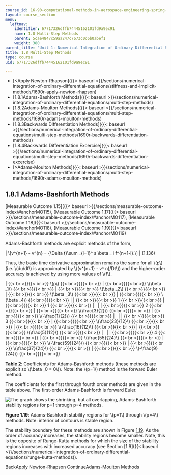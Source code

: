 ```yaml
---
course_id: 16-90-computational-methods-in-aerospace-engineering-spring-2014
layout: course_section
menu:
  leftnav:
    identifier: 67717326dffb74445162101fd9a9ec91
    name: 1.8 Multi-Step Methods
    parent: 5cae4847c59aa247c7673c0c6b0abef1
    weight: 380
parent_title: 'Unit 1: Numerical Integration of Ordinary Differential Equations'
title: 1.8 Multi-Step Methods
type: course
uid: 67717326dffb74445162101fd9a9ec91

---
```


*   [<Apply Newton-Rhapson]({{< baseurl >}}/sections/numerical-integration-of-ordinary-differential-equations/stiffness-and-implicit-methods/1690r-apply-newton-rhapson)
*   [1.8.1Adams-Bashforth Methods]({{< baseurl >}}/sections/numerical-integration-of-ordinary-differential-equations/multi-step-methods)
*   [1.8.2Adams-Moulton Methods]({{< baseurl >}}/sections/numerical-integration-of-ordinary-differential-equations/multi-step-methods/1690r-adams-moulton-methods)
*   [1.8.3Backwards Differentiation Methods]({{< baseurl >}}/sections/numerical-integration-of-ordinary-differential-equations/multi-step-methods/1690r-backwards-differentiation-methods)
*   [1.8.4Backwards Differentiation Excercise]({{< baseurl >}}/sections/numerical-integration-of-ordinary-differential-equations/multi-step-methods/1690r-backwards-differentiation-excercise)
*   [\>Adams-Moulton Methods]({{< baseurl >}}/sections/numerical-integration-of-ordinary-differential-equations/multi-step-methods/1690r-adams-moulton-methods)

1.8.1 Adams-Bashforth Methods
-----------------------------

[Measurable Outcome 1.15]({{< baseurl >}}/sections/measurable-outcome-index/#anchorMO115), [Measurable Outcome 1.17]({{< baseurl >}}/sections/measurable-outcome-index/#anchorMO117), [Measurable Outcome 1.18]({{< baseurl >}}/sections/measurable-outcome-index/#anchorMO118), [Measurable Outcome 1.19]({{< baseurl >}}/sections/measurable-outcome-index/#anchorMO119)

Adams-Bashforth methods are explicit methods of the form,

| \\\[v^{n+1} - v^{n} = {\\Delta t}\\sum \_{i=1}^ s \\beta \_ i f^{n+1-i}.\\\] | (1.136) 

Thus, the basic time derivative approximation remains the same for all \\(p\\) (i.e. \\(du/dt\\) is approximated by \\((v^{n+1} - v^ n)/Dt\\)) and the higher-order accuracy is achieved by using more values of \\(f\\).

|  {{< br >}}{{< br >}} \\(p\\) {{< br >}}{{< br >}}  |  {{< br >}}{{< br >}} \\(\\beta \_1\\) {{< br >}}{{< br >}}  |  {{< br >}}{{< br >}} \\(\\beta \_2\\) {{< br >}}{{< br >}}  |  {{< br >}}{{< br >}} \\(\\beta \_3\\) {{< br >}}{{< br >}}  |  {{< br >}}{{< br >}} \\(\\beta \_4\\) {{< br >}}{{< br >}}  |
|  {{< br >}}{{< br >}} 1 {{< br >}}{{< br >}}  |  {{< br >}}{{< br >}} 1 {{< br >}}{{< br >}}  | &nbsp; |
|  {{< br >}}{{< br >}} 2 {{< br >}}{{< br >}}  |  {{< br >}}{{< br >}} \\(\\frac{3}{2}\\) {{< br >}}{{< br >}}  |  {{< br >}}{{< br >}} \\(-\\frac{1}{2}\\) {{< br >}}{{< br >}}  | &nbsp; |
|  {{< br >}}{{< br >}} 3 {{< br >}}{{< br >}}  |  {{< br >}}{{< br >}} \\(\\frac{23}{12}\\) {{< br >}}{{< br >}}  |  {{< br >}}{{< br >}} \\(-\\frac{16}{12}\\) {{< br >}}{{< br >}}  |  {{< br >}}{{< br >}} \\(\\frac{5}{12}\\) {{< br >}}{{< br >}}  | &nbsp; |
|  {{< br >}}{{< br >}} 4 {{< br >}}{{< br >}}  |  {{< br >}}{{< br >}} \\(\\frac{55}{24}\\) {{< br >}}{{< br >}}  |  {{< br >}}{{< br >}} \\(-\\frac{59}{24}\\) {{< br >}}{{< br >}}  |  {{< br >}}{{< br >}} \\(\\frac{37}{24}\\) {{< br >}}{{< br >}}  |  {{< br >}}{{< br >}} \\(-\\frac{9}{24}\\) {{< br >}}{{< br >}}  

**Table 2**: Coefficients for Adams-Bashforth methods (these methods are explicit so \\(\\beta \_0 = 0\\)). Note: the \\(p=1\\) method is the forward Euler method.

The coefficients for the first through fourth order methods are given in the table above. The first-order Adams-Bashforth is forward Euler.

![The graph shows the shrinking, but all overlapping, Adams-Bashforth stability regions for p=1 through p=4 methods.](/coursemedia/16-90-computational-methods-in-aerospace-engineering-spring-2014/994a70be6287f90b9807211940376999_ab_stab.png)

**Figure 1.19**: Adams-Bashforth stability regions for \\(p=1\\) through \\(p=4\\) methods. Note: interior of contours is stable region.

The stability boundary for these methods are shown in Figure [1.19](/coursemedia/16-90-computational-methods-in-aerospace-engineering-spring-2014/994a70be6287f90b9807211940376999_ab_stab.png). As the order of accuracy increases, the stability regions become smaller. Note, this is the opposite of Runge-Kutta methods for which the size of the stability regions increases with increased accuracy (see Section [1.9]({{< baseurl >}}/sections/numerical-integration-of-ordinary-differential-equations/runge-kutta-methods)).

BackApply Newton-Rhapson ContinueAdams-Moulton Methods